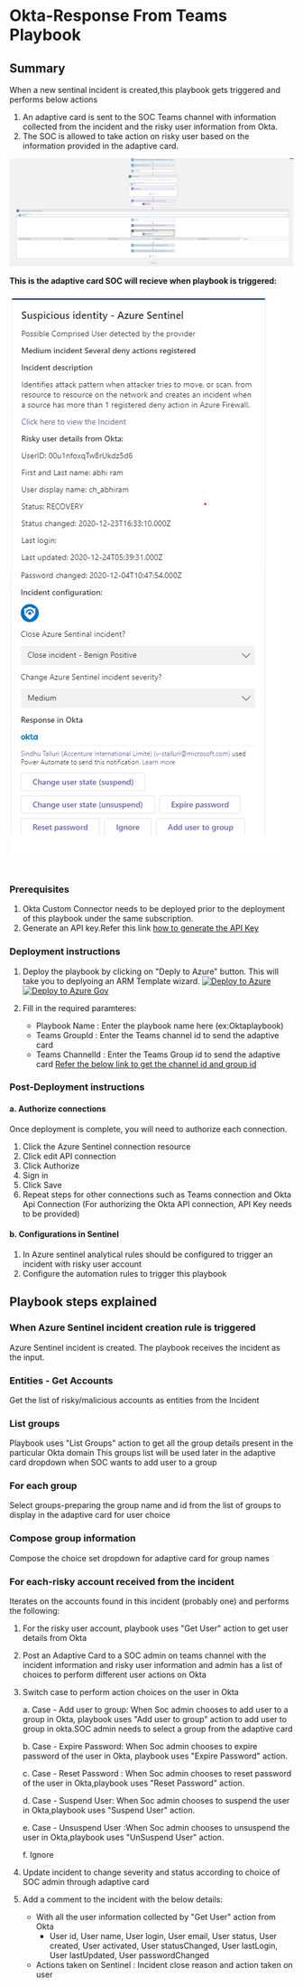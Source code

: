 # Okta-Response From Teams Playbook
 ## Summary

When a new sentinal incident is created,this playbook gets triggered and performs below actions
1.  An adaptive card is sent to the SOC Teams channel with information collected from the incident and the risky user information from Okta. 
2.  The SOC is allowed to take action on risky user based on the information provided in the adaptive card.


![Playbook Designer view](./Okta-ResponseFromTeams.PNG)<br>

**This is the adaptive card SOC will recieve when playbook is triggered:**<br><br>
![Adaptive Card example](./AdaptiveCardtoSOCuser.PNG)<br><br>



### Prerequisites 
1. Okta Custom Connector needs to be deployed prior to the deployment of this playbook under the same subscription.
2. Generate an API key.Refer this link [ how to generate the API Key](https://developer.okta.com/docs/guides/create-an-api-token/overview/)

### Deployment instructions 
1. Deploy the playbook by clicking on "Deply to Azure" button. This will take you to deplyoing an ARM Template wizard.
[![Deploy to Azure](https://aka.ms/deploytoazurebutton)]("https://portal.azure.com/#create/Microsoft.Template/uri/https%3A%2F%2Fraw.githubusercontent.com%2FAzure%2FAzure-Sentinel%2Fmaster%2FPlaybooks%2FOkta%2FOktaPlaybooks%2FOkta-ResponseFromTeams%2Fazuredeploy.json)
[![Deploy to Azure Gov](https://aka.ms/deploytoazuregovbutton)](https://portal.azure.us/#create/Microsoft.Template/uri/https%3A%2F%2Fraw.githubusercontent.com%2FAzure%2FAzure-Sentinel%2Fmaster%2FPlaybooks%2FOkta%2FOktaPlaybooks%2FOkta-ResponseFromTeams%2Fazuredeploy.json)

2. Fill in the required paramteres:
    * Playbook Name : Enter the playbook name here (ex:Oktaplaybook)
    * Teams GroupId : Enter the Teams channel id to send the adaptive card
    * Teams ChannelId : Enter the Teams Group id to send the adaptive card
     [Refer the below link to get the channel id and group id](https://docs.microsoft.com/powershell/module/teams/get-teamchannel?view=teams-ps)
    
### Post-Deployment instructions 
#### a. Authorize connections
Once deployment is complete, you will need to authorize each connection.
1.	Click the Azure Sentinel connection resource
2.	Click edit API connection
3.	Click Authorize
4.	Sign in
5.	Click Save
6.	Repeat steps for other connections such as Teams connection and Okta Api  Connection (For authorizing the Okta API connection, API Key needs to be provided)
#### b. Configurations in Sentinel
1. In Azure sentinel analytical rules should be configured to trigger an incident with risky user account 
2. Configure the automation rules to trigger this playbook

## Playbook steps explained
### When Azure Sentinel incident creation rule is triggered

Azure Sentinel incident is created. The playbook receives the incident as the input.
### Entities - Get Accounts

Get the list of risky/malicious accounts as entities from the Incident
### List groups
Playbook uses "List Groups" action to get all the group details present in the particular Okta domain
This groups list will be used later in the adaptive card dropdown when SOC wants to add user to a group
### For each group
 Select groups-preparing the group name and id from the list of groups to display in the adaptive card for user choice
### Compose group information
Compose the choice set dropdown for adaptive card for group names
### For each-risky account received from the incident
Iterates on the accounts found in this incident (probably one) and performs the following:
 1. For the risky user account, playbook uses "Get User" action to get user details from Okta
 2. Post an Adaptive Card to a SOC admin on teams channel with the incident information and risky user information and admin has a list of choices to perform different user actions on Okta
 3. Switch case to perform action choices on the user in Okta 

     a. Case - Add user to group: When Soc admin chooses to add user to a group in Okta, playbook uses "Add user to group" action to add user to group in okta.SOC admin needs to select a group from the adaptive card

     b. Case - Expire Password: When Soc admin chooses to expire password of the user in Okta, playbook uses "Expire Password" action.

     c. Case - Reset Password : When Soc admin chooses to reset password of the user in Okta,playbook uses "Reset Password" action.

     d. Case - Suspend User: When Soc admin chooses to suspend the user in Okta,playbook uses "Suspend User" action.

     e. Case - Unsuspend User :When Soc admin chooses to unsuspend the user in Okta,playbook uses "UnSuspend User" action.

     f. Ignore

 4. Update incident to change severity and status according to choice of SOC admin through adaptive card  
 5. Add a comment to the incident with the below details:
    * With all the user information collected by "Get User" action from Okta 
       * User id, User name, User login, User email, User status, User created, User activated, User statusChanged, User lastLogin, User lastUpdated, User passwordChanged
    * Actions taken on Sentinel : Incident close reason and action taken on user


